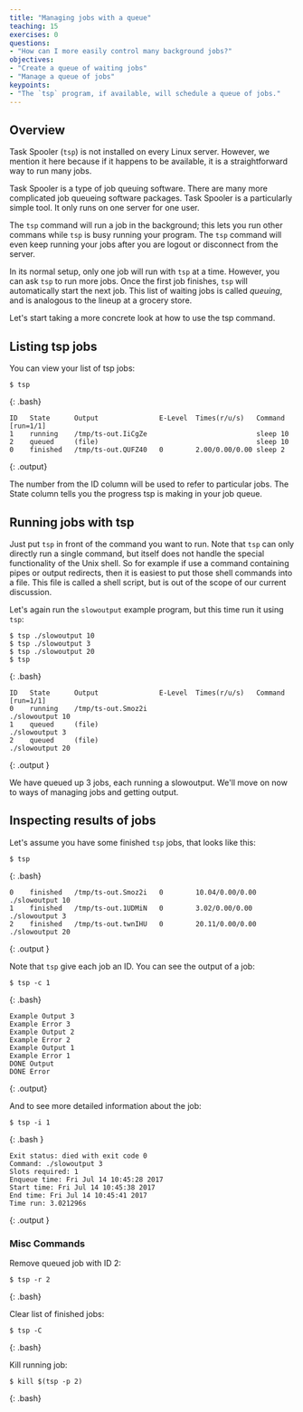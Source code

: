 ```yaml
---
title: "Managing jobs with a queue"
teaching: 15
exercises: 0
questions:
- "How can I more easily control many background jobs?"
objectives:
- "Create a queue of waiting jobs"
- "Manage a queue of jobs"
keypoints:
- "The `tsp` program, if available, will schedule a queue of jobs."
---
```


## Overview

Task Spooler (`tsp`) is not installed on every Linux server.  However, we mention it here because if it happens to be available, it is a straightforward way to run many jobs.

Task Spooler is a type of job queuing software.  There are many more complicated job queueing software packages.  Task Spooler is a particularly simple tool.  It only runs on one server for one user.

The `tsp` command will run a job in the background;  this lets you run other commans while `tsp` is busy running your program.  The `tsp` command will even keep running your jobs after you are logout or disconnect from the server.

In its normal setup, only one job will run with `tsp` at a time.  However, you can ask `tsp` to run more jobs.  Once the first job finishes, `tsp` will automatically start the next job.  This list of waiting jobs is called *queuing*, and is analogous to the lineup at a grocery store.

Let's start taking a more concrete look at how to use the tsp command.

## Listing tsp jobs

You can view your list of tsp jobs:

~~~
$ tsp
~~~
{: .bash}

~~~
ID   State      Output               E-Level  Times(r/u/s)   Command [run=1/1]
1    running    /tmp/ts-out.IiCgZe                           sleep 10
2    queued     (file)                                       sleep 10
0    finished   /tmp/ts-out.QUFZ40   0        2.00/0.00/0.00 sleep 2
~~~
{: .output}

The number from the ID column will be used to refer to particular jobs.  The State column tells you the progress tsp is making in your job queue.


## Running jobs with tsp

Just put `tsp` in front of the command you want to run.  Note that `tsp` can only directly run a single command, but itself does not handle the special functionality of the Unix shell.  So for example if use a command containing pipes or output redirects, then it is easiest to put those shell commands into a file.  This file is called a shell script, but is out of the scope of our current discussion.

Let's again run the `slowoutput` example program, but this time run it using `tsp`:

~~~
$ tsp ./slowoutput 10
$ tsp ./slowoutput 3
$ tsp ./slowoutput 20
$ tsp
~~~
{: .bash}
~~~
ID   State      Output               E-Level  Times(r/u/s)   Command [run=1/1]
0    running    /tmp/ts-out.Smoz2i                           ./slowoutput 10
1    queued     (file)                                       ./slowoutput 3
2    queued     (file)                                       ./slowoutput 20
~~~
{: .output }

We have queued up 3 jobs, each running a slowoutput.  We'll move on now to ways of managing jobs and getting output.


## Inspecting results of jobs

Let's assume you have some finished `tsp` jobs, that looks like this:

~~~
$ tsp
~~~
{: .bash}

~~~
0    finished   /tmp/ts-out.Smoz2i   0        10.04/0.00/0.00 ./slowoutput 10
1    finished   /tmp/ts-out.1UDMiN   0        3.02/0.00/0.00 ./slowoutput 3
2    finished   /tmp/ts-out.twnIHU   0        20.11/0.00/0.00 ./slowoutput 20
~~~
{: .output }


Note that `tsp` give each job an ID.  You can see the output of a job:

~~~
$ tsp -c 1
~~~
{: .bash}
~~~
Example Output 3
Example Error 3
Example Output 2
Example Error 2
Example Output 1
Example Error 1
DONE Output
DONE Error
~~~
{: .output}

And to see more detailed information about the job:

~~~
$ tsp -i 1
~~~
{: .bash }

~~~
Exit status: died with exit code 0
Command: ./slowoutput 3
Slots required: 1
Enqueue time: Fri Jul 14 10:45:28 2017
Start time: Fri Jul 14 10:45:38 2017
End time: Fri Jul 14 10:45:41 2017
Time run: 3.021296s
~~~
{: .output }

### Misc Commands

Remove queued job with ID 2:

~~~
$ tsp -r 2
~~~
{: .bash}

Clear list of finished jobs:
~~~
$ tsp -C
~~~
{: .bash}

Kill running job:
~~~
$ kill $(tsp -p 2)
~~~
{: .bash}
